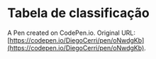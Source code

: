 # Tabela de classificação

A Pen created on CodePen.io. Original URL: [https://codepen.io/DiegoCerri/pen/oNwdgKb](https://codepen.io/DiegoCerri/pen/oNwdgKb).



